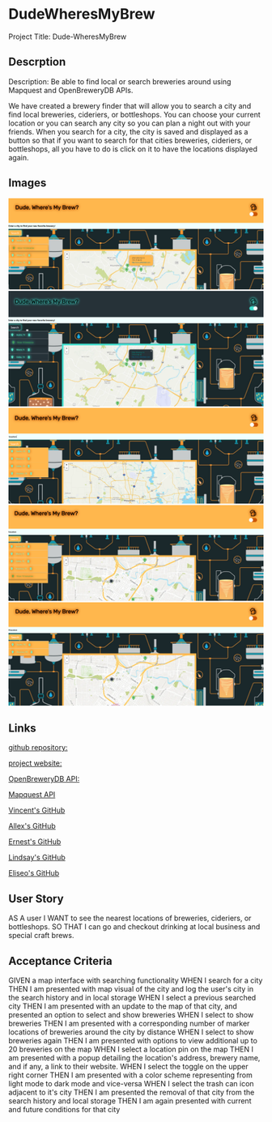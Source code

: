 # DudeWheresMyBrew
Project Title: Dude-WheresMyBrew

## Descrption

Description: Be able to find local or search breweries around using Mapquest and OpenBreweryDB APIs.

We have created a brewery finder that will allow you to search a city and find local breweries, cideriers, or bottleshops. You can choose your current location or you can search any city so you can plan a night out with your friends. When you search for a city, the city is saved and displayed as a button so that if you want to search for that cities breweries, cideriers, or bottleshops, all you have to do is click on it to have the locations displayed again.

## Images

![light-mode](./assets/img/page%20-%20light%20mode.png)
![dark-mode](./assets/img/page%20-%20dark%20mode.png)
![search by city](./assets/img/search.PNG)
![show brewery locations](./assets/img/show%20brewery%20locations.PNG)
![remove previous searches](./assets/img/clear%20history.PNG)

## Links

[github repository:](https://github.com/FractalIceCream/DudeWheresMyBrew)

[project website:](https://fractalicecream.github.io/DudeWheresMyBrew/)

[OpenBreweryDB API:](https://www.openbrewerydb.org/)

[Mapquest API](https://developer.mapquest.com/documentation)

[Vincent's GitHub](https://github.com/FractalIceCream)

[Allex's GitHub](https://github.com/allexortiz)

[Ernest's GitHub](https://github.com/ernestbeecherl)

[Lindsay's GitHub](https://github.com/Lindsayagreen)

[Eliseo's GitHub](https://github.com/lsaox)

## User Story

AS A user
I WANT to see the nearest locations of breweries, cideriers, or bottleshops.
SO THAT I can go and checkout drinking at local business and special craft brews.

## Acceptance Criteria

GIVEN a map interface with searching functionality 
WHEN I search for a city
THEN I am presented with map visual of the city and log the user's city in the search history and in local storage
WHEN I select a previous searched city
THEN I am presented with an update to the map of that city, and presented an option to select and show breweries
WHEN I select to show breweries
THEN I am presented with a corresponding number of marker locations of breweries around the city by distance
WHEN I select to show breweries again
THEN I am presented with options to view additional up to 20 breweries on the map
WHEN I select a location pin on the map
THEN I am presented with a popup detailing the location's address, brewery name, and if any, a link to their website.
WHEN I select the toggle on the upper right corner
THEN I am presented with a color scheme representing from light mode to dark mode and vice-versa
WHEN I select the trash can icon adjacent to it's city
THEN I am presented the removal of that city from the search history and local storage
THEN I am again presented with current and future conditions for that city

